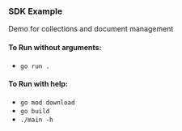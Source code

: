 ### SDK Example 
Demo for collections and document management

#### To Run without arguments:
- `go run .`

#### To Run with help:
- `go mod download`
- `go build`
- `./main -h`
